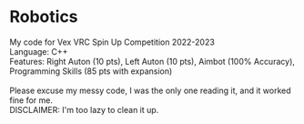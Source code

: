 # Robotics
My code for Vex VRC Spin Up Competition 2022-2023 <br/>
Language: C++<br/>
Features: Right Auton (10 pts), Left Auton (10 pts), Aimbot (100% Accuracy), Programming Skills (85 pts with expansion)<br/><br/>
Please excuse my messy code, I was the only one reading it, and it worked fine for me. <br/>
DISCLAIMER: I'm too lazy to clean it up.
